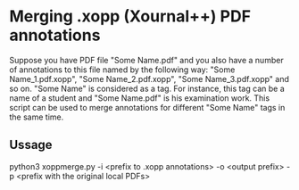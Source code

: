 # Merging .xopp (Xournal++) PDF annotations
Suppose you have PDF file "Some Name.pdf" and you also have a number of annotations to this file named by the following way:
"Some Name_1.pdf.xopp", "Some Name_2.pdf.xopp", "Some Name_3.pdf.xopp" and so on.
"Some Name" is considered as a tag. For instance, this tag can be a name of a student and "Some Name.pdf" is his examination work. This script can be used to merge annotations for different "Some Name" tags in the same time.

## Ussage

python3 xoppmerge.py -i \<prefix to .xopp annotations> -o \<output prefix\> -p \<prefix with the original local PDFs\>
